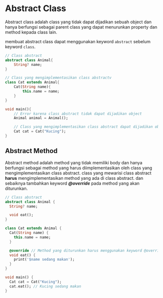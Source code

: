 # Abstract Class

Abstract class adalah class yang tidak dapat dijadikan sebuah object dan hanya berfungsi sebagai parent class yang dapat menurunkan property dan method kepada class lain.

membuat abstract class dapat menggunakan keyword `abstract` sebelum keyword `class`.

```dart
// Class abstract
abstract class Animal{
    String? name;
}

// Class yang mengimplementasikan class abstractv
class Cat extends Animal{
    Cat(String name){
        this.name = name;
    }
}

void main(){
    // Error karena class abstract tidak dapat dijadikan object
    Animal animal = Animal();

    // Class yang mengimplementasikan class abstract dapat dijadikan object
    Cat cat = Cat("Kucing");
}
```

## Abstract Method

Abstract method adalah method yang tidak memiliki body dan hanya berfungsi sebagai method yang harus diimplementasikan oleh class yang mengimplementasikan class abstract. class yang mewarisi class abstract **harus** mengimplementasikan method yang ada di class abstract. dan sebaiknya tambahkan keyword **_@override_** pada method yang akan diturunkan.

```dart
// Class abstract
abstract class Animal {
  String? name;

  void eat();
}

class Cat extends Animal {
  Cat(String name) {
    this.name = name;
  }

  @override // Method yang diturunkan harus menggunakan keyword @override
  void eat() {
    print('$name sedang makan');
  }
}

void main() {
  Cat cat = Cat("Kucing");
  cat.eat(); // Kucing sedang makan
}

```
